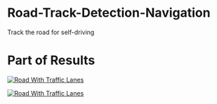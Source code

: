 # Road-Track-Detection-Navigation
Track the road for self-driving

# Part of Results
[![Road With Traffic Lanes](https://img.youtube.com/vi/IhNhg2Se_Ro/0.jpg)](https://www.youtube.com/watch?v=IhNhg2Se_Ro)

[![Road With Traffic Lanes](https://img.youtube.com/vi/PJayGtCek00/0.jpg)](https://www.youtube.com/watch?v=PJayGtCek00)
